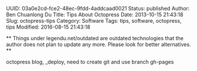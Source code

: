UUID: 03a0e2cd-fce2-48ec-9fdd-4addcaad0021
Status: published
Author: Ben Chuanlong Du
Title: Tips About Octopress
Date: 2013-10-15 21:43:18
Slug: octopress-tips
Category: Software
Tags: tips, software, octopress, tips
Modified: 2016-08-15 21:43:18

**
Things under legendu.net/outdated are outdated technologies 
that the author does not plan to update any more. 
Please look for better alternatives.
**
 
octopress blog, _deploy, need to create git and use branch gh-pages

